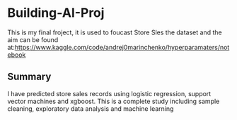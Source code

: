 # Building-AI-Proj
This is my final froject, it is used to foucast Store Sles
the dataset and the aim can be found at:https://www.kaggle.com/code/andrej0marinchenko/hyperparamaters/notebook
## Summary
I have predicted store sales records using logistic regression, support vector machines and xgboost. This is a complete study including sample cleaning, exploratory data analysis and machine learning
